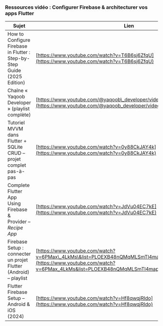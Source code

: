 ### Ressources vidéo : Configurer Firebase & architecturer vos apps Flutter

| Sujet                                                                    | Lien                                                                                                                                                                                          |
| ------------------------------------------------------------------------ | --------------------------------------------------------------------------------------------------------------------------------------------------------------------------------------------- |
| How to Configure Firebase in Flutter : Step-by-Step Guide (2025 Edition) | [https://www.youtube.com/watch?v=T6B6sj6ZfqU](https://www.youtube.com/watch?v=T6B6sj6ZfqU)                                                                                                    |
| Chaîne « Yaqoob Developer » (playlist complète)                          | [https://www.youtube.com/@yaqoob\_developer/videos](https://www.youtube.com/@yaqoob_developer/videos)                                                                                         |
| Tutoriel MVVM dans Flutter + SQLite CRUD – projet complet pas-à-pas      | [https://www.youtube.com/watch?v=0y88CkJAY4k](https://www.youtube.com/watch?v=0y88CkJAY4k)                                                                                                    |
| Complete Flutter App Using Firebase & Provider – *Recipe App*            | [https://www.youtube.com/watch?v=JdVu04EC7kE](https://www.youtube.com/watch?v=JdVu04EC7kE)                                                                                                    |
| Firebase Setup : connecter un projet Flutter (Android) – playlist        | [https://www.youtube.com/watch?v=6PMax\_4LkMs\&list=PLOEXB48nQMqMLSmTl4map86azcuB2EqwI\&index=1](https://www.youtube.com/watch?v=6PMax_4LkMs&list=PLOEXB48nQMqMLSmTl4map86azcuB2EqwI&index=1) |
| Flutter Firebase Setup – Android & iOS (2024)                            | [https://www.youtube.com/watch?v=Hf8qwqjRIdo](https://www.youtube.com/watch?v=Hf8qwqjRIdo)                                                                                                    |
